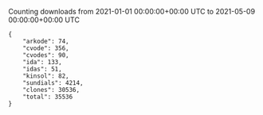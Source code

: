 
Counting downloads from 2021-01-01 00:00:00+00:00 UTC to 2021-05-09 00:00:00+00:00 UTC

```
{
    "arkode": 74,
    "cvode": 356,
    "cvodes": 90,
    "ida": 133,
    "idas": 51,
    "kinsol": 82,
    "sundials": 4214,
    "clones": 30536,
    "total": 35536
}
```
